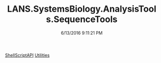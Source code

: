 ﻿---
title: LANS.SystemsBiology.AnalysisTools.SequenceTools
date: 6/13/2016 9:11:21 PM
---

[ShellScriptAPI](T-LANS.SystemsBiology.AnalysisTools.SequenceTools.ShellScriptAPI.html)
[Utilities](T-LANS.SystemsBiology.AnalysisTools.SequenceTools.Utilities.html)
